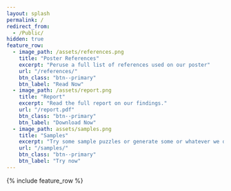 ```yaml
---
layout: splash
permalink: /
redirect_from:
  - /Public/
hidden: true
feature_row:
  - image_path: /assets/references.png
    title: "Poster References"
    excerpt: "Peruse a full list of references used on our poster"
    url: "/references/"
    btn_class: "btn--primary"
    btn_label: "Read Now"
  - image_path: /assets/report.png
    title: "Report"
    excerpt: "Read the full report on our findings."
    url: "/report.pdf"
    btn_class: "btn--primary"
    btn_label: "Download Now"
  - image_path: assets/samples.png
    title: "Samples"
    excerpt: "Try some sample puzzles or generate some or whatever we decide to put here"
    url: "/samples/"
    btn_class: "btn--primary"
    btn_label: "Try now"
---
```


{% include feature_row %}
